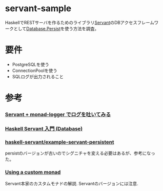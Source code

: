 # servant-sample

HaskellでRESTサーバを作るためのライブラリ[Servant](https://haskell-servant.github.io)のDBアクセスフレームワークとして[Database.Persist](https://hackage.haskell.org/package/persistent/docs/Database-Persist.html)を使う方法を調査。

# 要件
* PostgreSQLを使う
* ConnectionPoolを使う
* SQLログが出力されること

# 参考

### [Servant + monad-logger でログを吐いてみる](https://qiita.com/lotz/items/c357a41d4432942d8054)

### [Haskell Servant 入門 (Database)](https://qiita.com/algas/items/5a6e570028d95b5dac1b)

### [haskell-servant/example-servant-persistent](https://github.com/haskell-servant/example-servant-persistent)

persistのバージョンが古いのでシグニチャを変える必要はあるが、参考になった。


### [Using a custom monad](http://haskell-servant.readthedocs.io/en/stable/cookbook/using-custom-monad/UsingCustomMonad.html)

Servant本家のカスタムモナドの解説. Servantのバージョンには注意.


